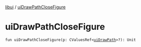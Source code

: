 [libui](README.md) / [uiDrawPathCloseFigure](ui-draw-path-close-figure.md)

# uiDrawPathCloseFigure

`fun uiDrawPathCloseFigure(p: CValuesRef<`[`uiDrawPath`](ui-draw-path.md)`>?): Unit`
